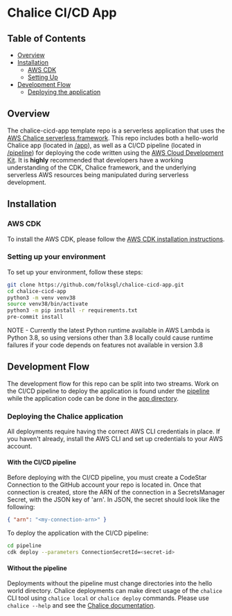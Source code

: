 Chalice CI/CD App
=================
## Table of Contents
- [Overview](#overview)
- [Installation](#installation)
    - [AWS CDK](#aws-cdk)
    - [Setting Up](#setting-up-your-environment)
- [Development Flow](#development-flow)
    - [Deploying the application](#deploying-the-chalice-application)

## Overview
The chalice-cicd-app template repo is a serverless application that uses the [AWS Chalice serverless framework](https://aws.github.io/chalice/index.html#). This repo includes both a hello-world Chalice app (located in [/app](https://github.com/folksgl/chalice-cicd-app/tree/main/app)), as well as a CI/CD pipeline (located in [/pipeline](https://github.com/folksgl/chalice-cicd-app/tree/main/pipeline)) for deploying the code written using the [AWS Cloud Development Kit](https://aws.amazon.com/cdk/). It is **highly** recommended that developers have a working understanding of the CDK, Chalice framework, and the underlying serverless AWS resources being manipulated during serverless development.

## Installation

### AWS CDK
To install the AWS CDK, please follow the [AWS CDK installation instructions](https://docs.aws.amazon.com/cdk/latest/guide/getting_started.html#getting_started_install).

### Setting up your environment
To set up your environment, follow these steps:
```sh
git clone https://github.com/folksgl/chalice-cicd-app.git
cd chalice-cicd-app
python3 -m venv venv38
source venv38/bin/activate
python3 -m pip install -r requirements.txt
pre-commit install
```
NOTE - Currently the latest Python runtime available in AWS Lambda is Python 3.8, so using versions other than 3.8 locally could cause runtime failures if your code depends on features not available in version 3.8

## Development Flow
The development flow for this repo can be split into two streams. Work on the CI/CD pipeline to deploy the application is found under the [pipeline](https://github.com/folksgl/chalice-cicd-app/tree/main/pipeline) while the application code can be done in the [app directory](https://github.com/folksgl/chalice-cicd-app/tree/main/app).

### Deploying the Chalice application
All deployments require having the correct AWS CLI credentials in place. If you haven't already, install the AWS CLI and set up credentials to your AWS account.
#### With the CI/CD pipeline
Before deploying with the CI/CD pipeline, you must create a CodeStar Connection to the GitHub account your repo is located in. Once that connection is created,
store the ARN of the connection in a SecretsManager Secret, with the JSON key of 'arn'. In JSON, the secret should look like the following:
```json
{ "arn": "<my-connection-arn>" }
```
To deploy the application with the CI/CD pipeline:
```sh
cd pipeline
cdk deploy --parameters ConnectionSecretId=<secret-id>
```
#### Without the pipeline
Deployments without the pipeline must change directories into the hello world directory. Chalice deployments can make direct usage of the `chalice` CLI tool
using `chalice local` or `chalice deploy` commands. Please use `chalice --help` and see the [Chalice documentation](https://aws.github.io/chalice/index.html).
